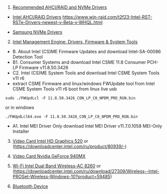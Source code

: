 1. [Recommended AHCI/RAID and NVMe Drivers](https://www.win-raid.com/t29f25-Recommended-AHCI-RAID-and-NVMe-Drivers.html)
- [Intel AHCI/RAID Drivers](https://downloadcenter.intel.com/ru/download/27400/-Intel-Rapid-Storage-Intel-RST-?product=55005)
https://www.win-raid.com/t2f23-Intel-RST-RSTe-Drivers-newest-v-Beta-v-WHQL.html

- [Samsung NVMe Drivers](http://www.samsung.com/semiconductor/minisite/ssd/download/tools/)

2. [Intel Management Engine: Drivers, Firmware & System Tools](https://www.win-raid.com/t596f39-Intel-Management-Engine-Drivers-Firmware-amp-System-Tools.html#no_permission_userprofile)

- B. About Intel (CS)ME Firmware Updates and download Intel-SA-00086 Detection Tool
- B1. Consumer Systems and download Intel CSME 11.8 Consumer PCH-LP Firmware v11.8.50.3426
- C2. Intel (CS)ME System Tools and download Intel CSME System Tools v11 r6
- extract CSME Firmware and linux/windows FWUpdate tool from Intel CSME System Tools v11 r6 boot from linux live usb

`sudo ./FWUpdLcl -F 11.8.50.3426_CON_LP_C0_NPDM_PRD_RGN.bin`

or in windows

`./FWUpdLcl64.exe -F 11.8.50.3426_CON_LP_C0_NPDM_PRD_RGN.bin`

- A1. Intel MEI Driver Only download Intel MEI Driver v11.7.0.1058 MEI-Only Installer
3. [Video Card Intel HD Graphics 520](https://downloadcenter.intel.com/ru/product/88355/Intel-HD-Graphics-520)
or (https://downloadcenter.intel.com/ru/product/80939/-)

4. [Video Card Nvidia GeForce 940MX](http://www.nvidia.ru/download/driverResults.aspx/128567/ru)
5. [Wi-Fi Intel Dual Band Wireless-AC 8260](https://downloadcenter.intel.com/ru/product/86068/-Intel-Dual-Band-Wireless-AC-8260) or
(https://downloadcenter.intel.com/ru/download/27309/Wireless--Intel-PROSet-Wireless-Windows-10?product=59485)

6. [Bluetooth Device](https://downloadcenter.intel.com/ru/download/27391/Intel-Wireless-Bluetooth-Windows-10?product=59485)

